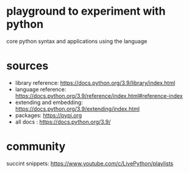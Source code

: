 # playground to experiment with python

core python syntax and applications using the language

# sources

- library reference: https://docs.python.org/3.9/library/index.html
- language reference: https://docs.python.org/3.9/reference/index.html#reference-index
- extending and embedding: https://docs.python.org/3.9/extending/index.html
- packages: https://pypi.org
- all docs : https://docs.python.org/3.9/

# community

succint snippets: https://www.youtube.com/c/LivePython/playlists
